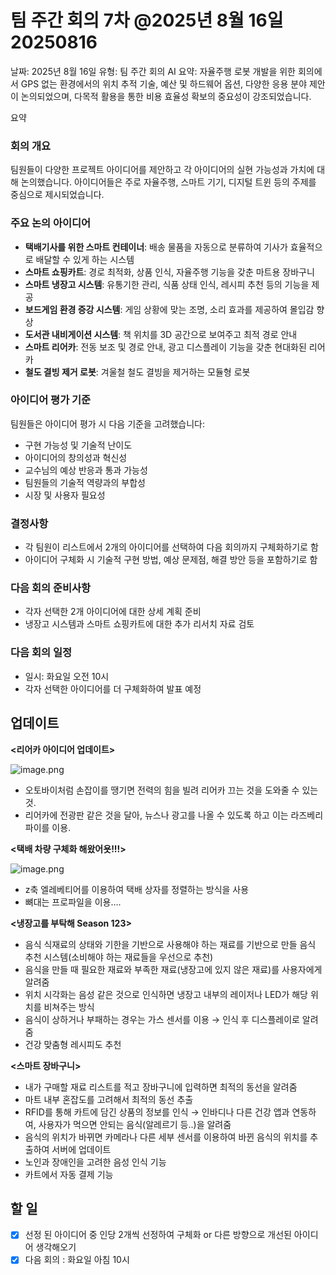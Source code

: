 # 팀 주간 회의 7차 @2025년 8월 16일 20250816

날짜: 2025년 8월 16일
유형: 팀 주간 회의
AI 요약: 자율주행 로봇 개발을 위한 회의에서 GPS 없는 환경에서의 위치 추적 기술, 예산 및 하드웨어 옵션, 다양한 응용 분야 제안이 논의되었으며, 다목적 활용을 통한 비용 효율성 확보의 중요성이 강조되었습니다.

요약

### 회의 개요

팀원들이 다양한 프로젝트 아이디어를 제안하고 각 아이디어의 실현 가능성과 가치에 대해 논의했습니다. 아이디어들은 주로 자율주행, 스마트 기기, 디지털 트윈 등의 주제를 중심으로 제시되었습니다.

### 주요 논의 아이디어

- **택배기사를 위한 스마트 컨테이너**: 배송 물품을 자동으로 분류하여 기사가 효율적으로 배달할 수 있게 하는 시스템
- **스마트 쇼핑카트**: 경로 최적화, 상품 인식, 자율주행 기능을 갖춘 마트용 장바구니
- **스마트 냉장고 시스템**: 유통기한 관리, 식품 상태 인식, 레시피 추천 등의 기능을 제공
- **보드게임 환경 증강 시스템**: 게임 상황에 맞는 조명, 소리 효과를 제공하여 몰입감 향상
- **도서관 내비게이션 시스템**: 책 위치를 3D 공간으로 보여주고 최적 경로 안내
- **스마트 리어카**: 전동 보조 및 경로 안내, 광고 디스플레이 기능을 갖춘 현대화된 리어카
- **철도 결빙 제거 로봇**: 겨울철 철도 결빙을 제거하는 모듈형 로봇

### 아이디어 평가 기준

팀원들은 아이디어 평가 시 다음 기준을 고려했습니다:

- 구현 가능성 및 기술적 난이도
- 아이디어의 창의성과 혁신성
- 교수님의 예상 반응과 통과 가능성
- 팀원들의 기술적 역량과의 부합성
- 시장 및 사용자 필요성

### 결정사항

- 각 팀원이 리스트에서 2개의 아이디어를 선택하여 다음 회의까지 구체화하기로 함
- 아이디어 구체화 시 기술적 구현 방법, 예상 문제점, 해결 방안 등을 포함하기로 함

### 다음 회의 준비사항

- 각자 선택한 2개 아이디어에 대한 상세 계획 준비
- 냉장고 시스템과 스마트 쇼핑카트에 대한 추가 리서치 자료 검토

### 다음 회의 일정

- 일시: 화요일 오전 10시
- 각자 선택한 아이디어를 더 구체화하여 발표 예정
		

## 업데이트

**<리어카 아이디어 업데이트>**

![image.png](image.png)

- 오토바이처럼 손잡이를 땡기면 전력의 힘을 빌려 리어카 끄는 것을 도와줄 수 있는 것.
- 리어카에 전광판 같은 것을 달아, 뉴스나 광고를 나올 수 있도록 하고 이는 라즈베리파이를 이용.

**<택배 차량 구체화 해왔어욧!!!>**

![image.png](image%201.png)

- z축 엘레베티어를 이용하여 택배 상자를 정렬하는 방식을 사용
- 뼈대는 프로파일을 이용….

**<냉장고를 부탁해 Season 123>**

- 음식 식재료의 상태와 기한을 기반으로 사용해야 하는 재료를 기반으로 만들 음식 추천 시스템(소비해야 하는 재료들을 우선으로 추천)
- 음식을 만들 때 필요한 재료와 부족한 재료(냉장고에 있지 않은 재료)를 사용자에게 알려줌
- 위치 시각화는 음성 같은 것으로 인식하면 냉장고 내부의 레이저나 LED가 해당 위치를 비쳐주는 방식
- 음식이 상하거나 부패하는 경우는 가스 센서를 이용 → 인식 후 디스플레이로 알려줌
- 건강 맞춤형 레시피도 추천

**<스마트 장바구니>**

- 내가 구매할 재료 리스트를 적고 장바구니에 입력하면 최적의 동선을 알려줌
- 마트 내부 혼잡도를 고려해서 최적의 동선 추출
- RFID를 통해 카트에 담긴 상품의 정보를 인식 → 인바디나 다른 건강 앱과 연동하여, 사용자가 먹으면 안되는 음식(알레르기 등..)을 알려줌
- 음식의 위치가 바뀌면 카메라나 다른 세부 센서를 이용하여 바뀐 음식의 위치를 추출하여 서버에 업데이트
- 노인과 장애인을 고려한 음성 인식 기능
- 카트에서 자동 결제 기능

## 할 일

- [x]  선정 된 아이디어 중 인당 2개씩 선정하여 구체화 or 다른 방향으로 개선된 아이디어 생각해오기
- [x]  다음 회의 : 화요일 아침 10시